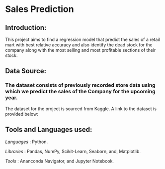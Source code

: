 # Sales Prediction
## Introduction:
This project aims to find a regression model that predict the sales of a retail mart with best relative accuracy and also identify the dead stock for the company along with the most selling and most profitable sections of their stock.
## Data Source:
### The dataset consists of previously recorded store data using which we predict the sales of the Company for the upcoming year.

The dataset for the project is sourced from Kaggle. A link to the dataset is provided below:
## Tools and Languages used:
*Languages* : Python.

*Libraries* : Pandas, NumPy, Scikit-Learn, Seaborn, and, Matplotlib.

*Tools* : Ananconda Navigator, and Jupyter Notebook.


